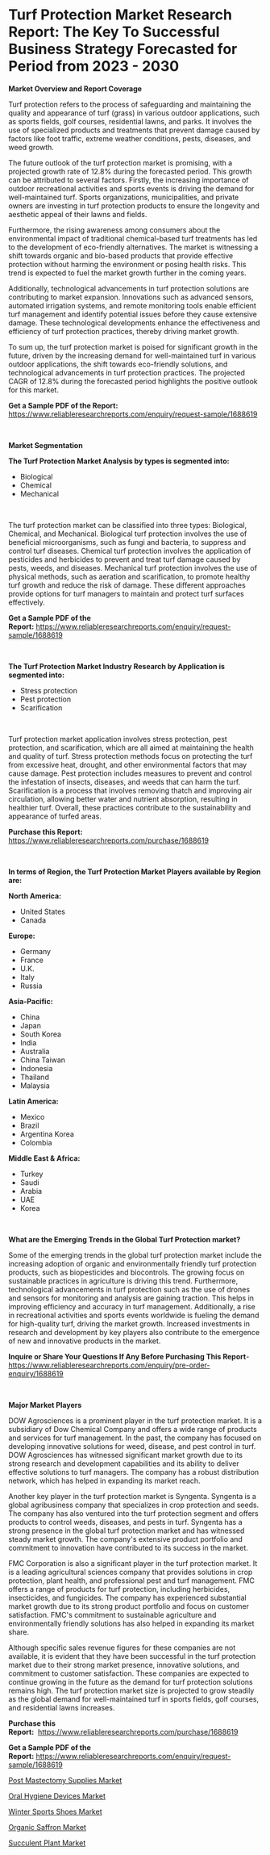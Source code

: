 <p><h1>Turf Protection Market Research Report: The Key To Successful Business Strategy Forecasted for Period from 2023 - 2030</h1></p><p><strong>Market Overview and Report Coverage</strong></p>
<p><p>Turf protection refers to the process of safeguarding and maintaining the quality and appearance of turf (grass) in various outdoor applications, such as sports fields, golf courses, residential lawns, and parks. It involves the use of specialized products and treatments that prevent damage caused by factors like foot traffic, extreme weather conditions, pests, diseases, and weed growth.</p><p>The future outlook of the turf protection market is promising, with a projected growth rate of 12.8% during the forecasted period. This growth can be attributed to several factors. Firstly, the increasing importance of outdoor recreational activities and sports events is driving the demand for well-maintained turf. Sports organizations, municipalities, and private owners are investing in turf protection products to ensure the longevity and aesthetic appeal of their lawns and fields.</p><p>Furthermore, the rising awareness among consumers about the environmental impact of traditional chemical-based turf treatments has led to the development of eco-friendly alternatives. The market is witnessing a shift towards organic and bio-based products that provide effective protection without harming the environment or posing health risks. This trend is expected to fuel the market growth further in the coming years.</p><p>Additionally, technological advancements in turf protection solutions are contributing to market expansion. Innovations such as advanced sensors, automated irrigation systems, and remote monitoring tools enable efficient turf management and identify potential issues before they cause extensive damage. These technological developments enhance the effectiveness and efficiency of turf protection practices, thereby driving market growth.</p><p>To sum up, the turf protection market is poised for significant growth in the future, driven by the increasing demand for well-maintained turf in various outdoor applications, the shift towards eco-friendly solutions, and technological advancements in turf protection practices. The projected CAGR of 12.8% during the forecasted period highlights the positive outlook for this market.</p></p>
<p><strong>Get a Sample PDF of the Report:</strong> <a href="https://www.reliableresearchreports.com/enquiry/request-sample/1688619">https://www.reliableresearchreports.com/enquiry/request-sample/1688619</a></p>
<p>&nbsp;</p>
<p><strong>Market Segmentation</strong></p>
<p><strong>The Turf Protection Market Analysis by types is segmented into:</strong></p>
<p><ul><li>Biological</li><li>Chemical</li><li>Mechanical</li></ul></p>
<p>&nbsp;</p>
<p><p>The turf protection market can be classified into three types: Biological, Chemical, and Mechanical. Biological turf protection involves the use of beneficial microorganisms, such as fungi and bacteria, to suppress and control turf diseases. Chemical turf protection involves the application of pesticides and herbicides to prevent and treat turf damage caused by pests, weeds, and diseases. Mechanical turf protection involves the use of physical methods, such as aeration and scarification, to promote healthy turf growth and reduce the risk of damage. These different approaches provide options for turf managers to maintain and protect turf surfaces effectively.</p></p>
<p><strong>Get a Sample PDF of the Report:</strong>&nbsp;<a href="https://www.reliableresearchreports.com/enquiry/request-sample/1688619">https://www.reliableresearchreports.com/enquiry/request-sample/1688619</a></p>
<p>&nbsp;</p>
<p><strong>The Turf Protection Market Industry Research by Application is segmented into:</strong></p>
<p><ul><li>Stress protection</li><li>Pest protection</li><li>Scarification</li></ul></p>
<p>&nbsp;</p>
<p><p>Turf protection market application involves stress protection, pest protection, and scarification, which are all aimed at maintaining the health and quality of turf. Stress protection methods focus on protecting the turf from excessive heat, drought, and other environmental factors that may cause damage. Pest protection includes measures to prevent and control the infestation of insects, diseases, and weeds that can harm the turf. Scarification is a process that involves removing thatch and improving air circulation, allowing better water and nutrient absorption, resulting in healthier turf. Overall, these practices contribute to the sustainability and appearance of turfed areas.</p></p>
<p><strong>Purchase this Report:</strong>&nbsp; <a href="https://www.reliableresearchreports.com/purchase/1688619">https://www.reliableresearchreports.com/purchase/1688619</a></p>
<p>&nbsp;</p>
<p><strong>In terms of Region, the Turf Protection Market Players available by Region are:</strong></p>
<p>
    <p> <strong> North America: </strong>
        <ul>
            <li>United States</li>
            <li>Canada</li>
        </ul>
        </p> 
    <p> <strong> Europe: </strong>
        <ul>
            <li>Germany</li>
            <li>France</li>
            <li>U.K.</li>
            <li>Italy</li>
            <li>Russia</li>
        </ul>
        </p> 
    <p> <strong> Asia-Pacific: </strong>
        <ul>
            <li>China</li>
            <li>Japan</li>
            <li>South Korea</li>
            <li>India</li>
            <li>Australia</li>
            <li>China Taiwan</li>
            <li>Indonesia</li>
            <li>Thailand</li>
            <li>Malaysia</li>
        </ul>
        </p> 
    <p> <strong> Latin America: </strong>
        <ul>
            <li>Mexico</li>
            <li>Brazil</li>
            <li>Argentina Korea</li>
            <li>Colombia</li>
        </ul>
        </p> 
    <p> <strong> Middle East & Africa: </strong>
        <ul>
            <li>Turkey</li>
            <li>Saudi</li>
            <li>Arabia</li>
            <li>UAE</li>
            <li>Korea</li>
        </ul>
    </p>
    </p>
<p>&nbsp;</p>
<p><strong>What are the Emerging Trends in the Global Turf Protection market?</strong></p>
<p><p>Some of the emerging trends in the global turf protection market include the increasing adoption of organic and environmentally friendly turf protection products, such as biopesticides and biocontrols. The growing focus on sustainable practices in agriculture is driving this trend. Furthermore, technological advancements in turf protection such as the use of drones and sensors for monitoring and analysis are gaining traction. This helps in improving efficiency and accuracy in turf management. Additionally, a rise in recreational activities and sports events worldwide is fueling the demand for high-quality turf, driving the market growth. Increased investments in research and development by key players also contribute to the emergence of new and innovative products in the market.</p></p>
<p><strong>Inquire or Share Your Questions If Any Before Purchasing This Report</strong>- <a href="https://www.reliableresearchreports.com/enquiry/pre-order-enquiry/1688619">https://www.reliableresearchreports.com/enquiry/pre-order-enquiry/1688619</a></p>
<p>&nbsp;</p>
<p><strong>Major Market Players</strong></p>
<p><p>DOW Agrosciences is a prominent player in the turf protection market. It is a subsidiary of Dow Chemical Company and offers a wide range of products and services for turf management. In the past, the company has focused on developing innovative solutions for weed, disease, and pest control in turf. DOW Agrosciences has witnessed significant market growth due to its strong research and development capabilities and its ability to deliver effective solutions to turf managers. The company has a robust distribution network, which has helped in expanding its market reach.</p><p>Another key player in the turf protection market is Syngenta. Syngenta is a global agribusiness company that specializes in crop protection and seeds. The company has also ventured into the turf protection segment and offers products to control weeds, diseases, and pests in turf. Syngenta has a strong presence in the global turf protection market and has witnessed steady market growth. The company's extensive product portfolio and commitment to innovation have contributed to its success in the market.</p><p>FMC Corporation is also a significant player in the turf protection market. It is a leading agricultural sciences company that provides solutions in crop protection, plant health, and professional pest and turf management. FMC offers a range of products for turf protection, including herbicides, insecticides, and fungicides. The company has experienced substantial market growth due to its strong product portfolio and focus on customer satisfaction. FMC's commitment to sustainable agriculture and environmentally friendly solutions has also helped in expanding its market share.</p><p>Although specific sales revenue figures for these companies are not available, it is evident that they have been successful in the turf protection market due to their strong market presence, innovative solutions, and commitment to customer satisfaction. These companies are expected to continue growing in the future as the demand for turf protection solutions remains high. The turf protection market size is projected to grow steadily as the global demand for well-maintained turf in sports fields, golf courses, and residential lawns increases.</p></p>
<p><strong>Purchase this Report:</strong>&nbsp;&nbsp;<a href="https://www.reliableresearchreports.com/purchase/1688619">https://www.reliableresearchreports.com/purchase/1688619</a></p>
<p></p>
<p><strong>Get a Sample PDF of the Report:</strong>&nbsp;<a href="https://www.reliableresearchreports.com/enquiry/request-sample/1688619">https://www.reliableresearchreports.com/enquiry/request-sample/1688619</a></p>
<p><p><a href="https://medium.com/@lap.snake.again/post-mastectomy-supplies-market-insight-market-trends-growth-forecasted-from-2023-to-2030-90a467ea2c1b">Post Mastectomy Supplies Market</a></p><p><a href="https://medium.com/@fire.honor.safe/oral-hygiene-devices-market-trends-forecast-and-competitive-analysis-to-2030-efa5791aa608">Oral Hygiene Devices Market</a></p><p><a href="https://medium.com/@pair.holy.proof/winter-sports-shoes-market-insight-market-trends-growth-forecasted-from-2023-to-2030-6c3198ff9269">Winter Sports Shoes Market</a></p><p><a href="https://github.com/ChiragRP21/Market-Research-Report-List-1/blob/main/organic-saffron-market.md">Organic Saffron Market</a></p><p><a href="https://github.com/Chiragrp22/Market-Research-Report-List-1/blob/main/succulent-plant-market.md">Succulent Plant Market</a></p></p>